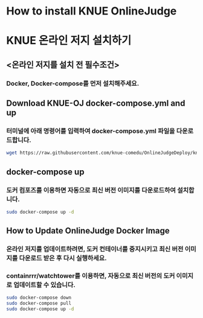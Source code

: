 # How to install KNUE OnlineJudge 
# KNUE 온라인 저지 설치하기

## <온라인 저지를 설치 전 필수조건>
### Docker, Docker-compose를 먼저 설치해주세요.

## Download KNUE-OJ docker-compose.yml and up
### 터미널에 아래 명령어를 입력하여 docker-compose.yml 파일을 다운로드합니다.

```bash
wget https://raw.githubusercontent.com/knue-comedu/OnlineJudgeDeploy/knue-oj/docker-compose.yml
```

## docker-compose up
### 도커 컴포즈를 이용하면 자동으로 최신 버전 이미지를 다운로드하여 설치합니다.

```bash
sudo docker-compose up -d
```

## How to Update OnlineJudge Docker Image
### 온라인 저지를 업데이트하려면, 도커 컨테이너를 중지시키고 최신 버전 이미지를 다운로드 받은 후 다시 실행하세요.
### containrrr/watchtower를 이용하면, 자동으로 최신 버전의 도커 이미지로 업데이트할 수 있습니다.

```bash
sudo docker-compose down
sudo docker-compose pull
sudo docker-compose up -d
```